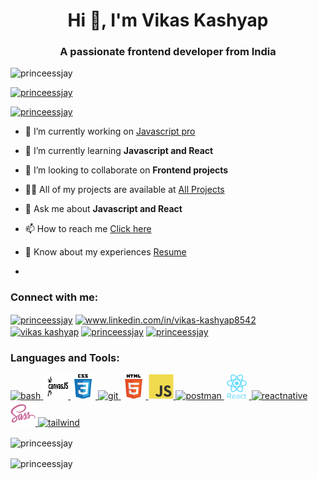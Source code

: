 <h1 align="center">Hi 👋, I'm Vikas Kashyap</h1>
<h3 align="center">A passionate frontend developer from India</h3>

<p align="left"> <img src="https://komarev.com/ghpvc/?username=princeessjay&label=Profile%20views&color=0e75b6&style=flat" alt="princeessjay" /> </p>

<p align="left"> <a href="https://github.com/ryo-ma/github-profile-trophy"><img src="https://github-profile-trophy.vercel.app/?username=princeessjay" alt="princeessjay" /></a> </p>

<p align="left"> <a href="https://twitter.com/princeessjay" target="blank"><img src="https://img.shields.io/twitter/follow/princeessjay?logo=twitter&style=for-the-badge" alt="princeessjay" /></a> </p>

- 🔭 I’m currently working on [Javascript pro](https://github.com/princeessjay/JS-Pro.git)

- 🌱 I’m currently learning **Javascript and React**

- 👯 I’m looking to collaborate on **Frontend projects**

- 👨‍💻 All of my projects are available at [All Projects](https://github.com/princeessjay?tab=repositories)

- 💬 Ask me about **Javascript and React**

- 📫 How to reach me [Click here](mailto:vikaskashyaprock@gmail.com)

- 📄 Know about my experiences [Resume](https://github.com/princeessjay/princeessjay/blob/main/Vikas%20Kashyap%20front-end%202Yrs.pdf)
- 
<h3 align="left">Connect with me:</h3>
<p align="left">
<a href="https://x.com/princeessjay" target="blank"><img align="center" src="https://cdn.icon-icons.com/icons2/4029/PNG/512/twitter_x_new_logo_x_icon_256077.png" alt="princeessjay" height="30" width="40" /></a>
<a href="https://linkedin.com/in/www.linkedin.com/in/vikas-kashyap8542" target="blank"><img align="center" src="https://raw.githubusercontent.com/rahuldkjain/github-profile-readme-generator/master/src/images/icons/Social/linked-in-alt.svg" alt="www.linkedin.com/in/vikas-kashyap8542" height="30" width="40" /></a>
<a href="https://fb.com/vikas kashyap" target="blank"><img align="center" src="https://raw.githubusercontent.com/rahuldkjain/github-profile-readme-generator/master/src/images/icons/Social/facebook.svg" alt="vikas kashyap" height="30" width="40" /></a>
<a href="https://instagram.com/princeessjay" target="blank"><img align="center" src="https://raw.githubusercontent.com/rahuldkjain/github-profile-readme-generator/master/src/images/icons/Social/instagram.svg" alt="princeessjay" height="30" width="40" /></a>
<a href="https://www.leetcode.com/princeessjay" target="blank"><img align="center" src="https://raw.githubusercontent.com/rahuldkjain/github-profile-readme-generator/master/src/images/icons/Social/leet-code.svg" alt="princeessjay" height="30" width="40" /></a>
</p>

<h3 align="left">Languages and Tools:</h3>
<p align="left"> <a href="https://www.gnu.org/software/bash/" target="_blank" rel="noreferrer"> <img src="https://www.vectorlogo.zone/logos/gnu_bash/gnu_bash-icon.svg" alt="bash" width="40" height="40"/> </a> <a href="https://canvasjs.com" target="_blank" rel="noreferrer"> <img src="https://raw.githubusercontent.com/Hardik0307/Hardik0307/master/assets/canvasjs-charts.svg" alt="canvasjs" width="40" height="40"/> </a> <a href="https://www.w3schools.com/css/" target="_blank" rel="noreferrer"> <img src="https://raw.githubusercontent.com/devicons/devicon/master/icons/css3/css3-original-wordmark.svg" alt="css3" width="40" height="40"/> </a> <a href="https://git-scm.com/" target="_blank" rel="noreferrer"> <img src="https://www.vectorlogo.zone/logos/git-scm/git-scm-icon.svg" alt="git" width="40" height="40"/> </a> <a href="https://www.w3.org/html/" target="_blank" rel="noreferrer"> <img src="https://raw.githubusercontent.com/devicons/devicon/master/icons/html5/html5-original-wordmark.svg" alt="html5" width="40" height="40"/> </a> <a href="https://developer.mozilla.org/en-US/docs/Web/JavaScript" target="_blank" rel="noreferrer"> <img src="https://raw.githubusercontent.com/devicons/devicon/master/icons/javascript/javascript-original.svg" alt="javascript" width="40" height="40"/> </a> <a href="https://postman.com" target="_blank" rel="noreferrer"> <img src="https://www.vectorlogo.zone/logos/getpostman/getpostman-icon.svg" alt="postman" width="40" height="40"/> </a> <a href="https://reactjs.org/" target="_blank" rel="noreferrer"> <img src="https://raw.githubusercontent.com/devicons/devicon/master/icons/react/react-original-wordmark.svg" alt="react" width="40" height="40"/> </a> <a href="https://reactnative.dev/" target="_blank" rel="noreferrer"> <img src="https://reactnative.dev/img/header_logo.svg" alt="reactnative" width="40" height="40"/> </a> <a href="https://sass-lang.com" target="_blank" rel="noreferrer"> <img src="https://raw.githubusercontent.com/devicons/devicon/master/icons/sass/sass-original.svg" alt="sass" width="40" height="40"/> </a> <a href="https://tailwindcss.com/" target="_blank" rel="noreferrer"> <img src="https://www.vectorlogo.zone/logos/tailwindcss/tailwindcss-icon.svg" alt="tailwind" width="40" height="40"/> </a> </p>

<p><img align="center" src="https://github-readme-stats.vercel.app/api/top-langs?username=princeessjay&show_icons=true&locale=en&layout=compact" alt="princeessjay" /></p>

<p><img align="center" src="https://github-readme-streak-stats.herokuapp.com/?user=princeessjay&" alt="princeessjay" /></p>
